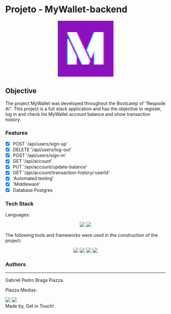 
# Projeto - MyWallet-backend
<p align="center">
  <img src="./assets/images/logo.png" width="175" alt="Blogium" />
</p>
  

## Objective
<p>
   The project MyWallet was developed throughout the Bootcamp of "Respode Aí". This project is a full stack application and has the objective to register, log in and check his MyWallet account balance and show transaction history.
</p>

### Features
- [x] POST '/api/users/sign-up'<br>
- [x] DELETE '/api/users/log-out'<br>
- [x] POST '/api/users/sign-in'<br>
- [x] GET '/api/account'<br>
- [x] PUT '/api/account/update-balance'<br>
- [x] GET '/api/account/transaction-history/:userId'<br>
- [x] 'Automated testing'<br>
- [x] 'Middleware'<br>
- [x] Database Postgres<br>

### Tech Stack
Languages:<br>
<p align="center">
     <img src="https://img.shields.io/badge/javascript%20-%23323330.svg?&style=for-the-badge&logo=javascript&logoColor=%23F7DF1E"/>
     <img src="https://img.shields.io/badge/typescript%20-%23323330.svg?&style=for-the-badge&logo=typescript&logoColor=%2361DAFB"/>
</p>


The following tools and frameworks were used in the construction of the project:<br> 
<p align="center">
    <img src="https://img.shields.io/badge/node.ts%20-%2343853D.svg?&style=for-the-badge&logo=node&logoColor=white"/>
    <img src='https://img.shields.io/badge/express%20-%2320232a.svg?&style=for-the-badge&logo=express&logoColor=%2361DAFB'/>
    <img src='https://img.shields.io/badge/yarn%20-%2320232a.svg?&style=for-the-badge&logo=yarn&logoColor=%2361DAFB'/>
    <img src='https://img.shields.io/badge/jest%20-%2320232a.svg?&style=for-the-badge&logo=jest&logoColor=%2361DAFB'/>
 </p>

### Authors
---
Gabriel Pedro Braga Piazza.
<p>Piazza Medias:</p>
<a href="https://www.linkedin.com/in/gabriel-piazza//"><img src="https://img.shields.io/badge/linkedin-%230077B5.svg?&style=for-the-badge&logo=linkedin&logoColor=white"/></a> 
<a href="https://github.com/gpbPiazza"><img src="https://img.shields.io/badge/github-%23100000.svg?&style=for-the-badge&logo=github&logoColor=white" /></a>

<br>
Made by, Get in Touch!<br><br>
